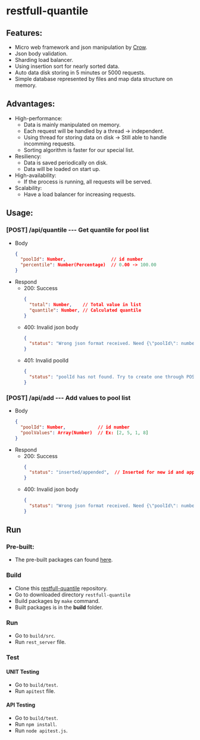 # restfull-quantile


## Features:
- Micro web framework and json manipulation by [Crow](https://github.com/ipkn/crow).
- Json body validation.
- Sharding load balancer.
- Using insertion sort for nearly sorted data.
- Auto data disk storing in 5 minutes or 5000 requests.
- Simple database represented by files and map data structure on memory.

## Advantages:
- High-performance:
  - Data is mainly manipulated on memory.
  - Each request will be handled by a thread -> independent.
  - Using thread for storing data on disk -> Still able to handle incomming requests.
  - Sorting algorithm is faster for our special list.
- Resiliency:
  - Data is saved periodically on disk.
  - Data will be loaded on start up.
- High-availability:
  - If the process is running, all requests will be served.
- Scalability:
  - Have a load balancer for increasing requests.

## Usage:
### [POST] **/api/quantile** --- Get quantile for pool list
- Body
  ```json
  {
    "poolId": Number,                 // id number
    "percentile": Number(Percentage)  // 0.00 -> 100.00
  }
  ```
- Respond
  - 200: Success
    ```json
    {
      "total": Number,    // Total value in list
      "quantile": Number, // Calculated quantile
    }
    ```
  - 400: Invalid json body
    ```json
    {
      "status": "Wrong json format received. Need {\"poolId\": number, \"percentile\": number(percentage)}"
    }
    ```
  - 401: Invalid poolId
    ```json
    {
      "status": "poolId has not found. Try to create one through POST(/api/pool)"
    }
    ```

### [POST] **/api/add** --- Add values to pool list
- Body
  ```json
  {
    "poolId": Number,            // id number
    "poolValues": Array(Number)  // Ex: [2, 5, 1, 8]
  }
  ```
- Respond
  - 200: Success
    ```json
    {
      "status": "inserted/appended",  // Inserted for new id and appended for existed id
    }
    ```
  - 400: Invalid json body
    ```json
    {
      "status": "Wrong json format received. Need {\"poolId\": number, \"percentile\": number(percentage)}"
    }
    ```

## Run
### Pre-built:
- The pre-built packages can found [here](https://github.com/dat-truong196nt/restfull-quantile/tree/main/prebuild).
### Build
- Clone this [restfull-quantile](https://github.com/dat-truong196nt/restfull-quantile) repository.
- Go to downloaded directory `restfull-quantile`
- Build packages by `make` command.
- Built packages is in the **build** folder.
### Run
- Go to `build/src`.
- Run `rest_server` file.
### Test
#### UNIT Testing
- Go to `build/test`.
- Run `apitest` file.
#### API Testing
- Go to `build/test`.
- Run `npm install`.
- Run `node apitest.js`.
